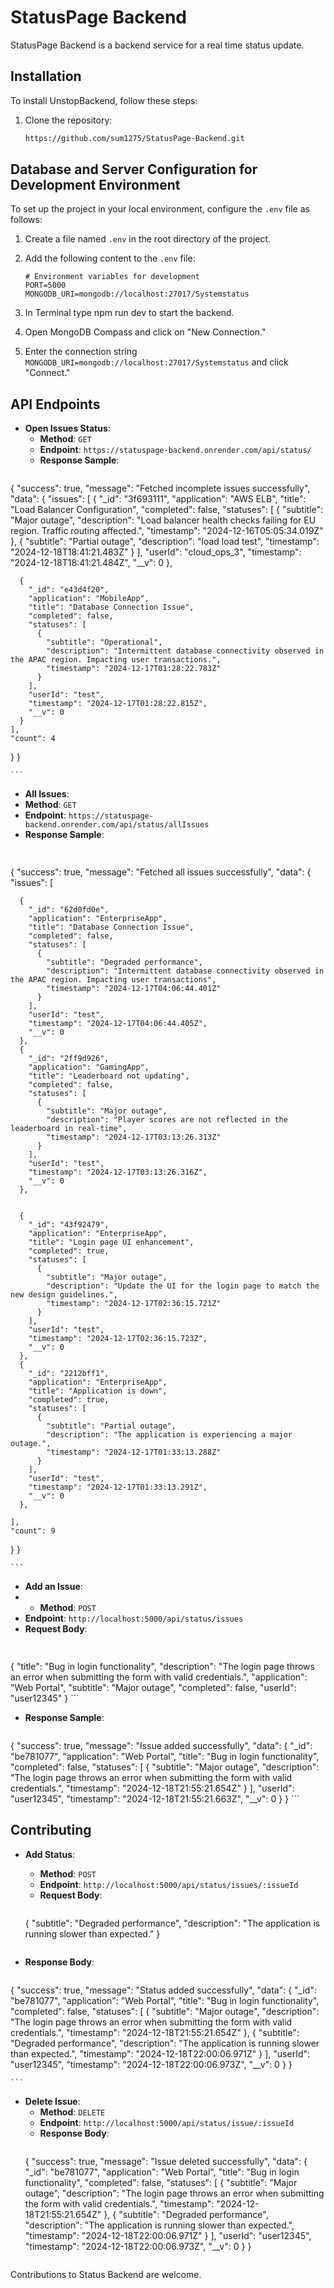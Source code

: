 # StatusPage Backend
StatusPage Backend is a backend service for a real time status update. 
## Installation
To install UnstopBackend, follow these steps:
1. Clone the repository:
   ```bash
   https://github.com/sum1275/StatusPage-Backend.git

## Database and Server Configuration for Development Environment

To set up the project in your local environment, configure the `.env` file as follows:

1. Create a file named `.env` in the root directory of the project.
2. Add the following content to the `.env` file:

   ```plaintext
   # Environment variables for development
   PORT=5000
   MONGODB_URI=mongodb://localhost:27017/Systemstatus

3. In Terminal type npm run dev to start the backend.
4. Open MongoDB Compass and click on "New Connection."
5. Enter the connection string `MONGODB_URI=mongodb://localhost:27017/Systemstatus` and click "Connect."

## API Endpoints
- **Open Issues Status**:
  - **Method**: `GET`
  - **Endpoint**: `https://statuspage-backend.onrender.com/api/status/`
   - **Response Sample**:
    ```json
 {
  "success": true,
  "message": "Fetched incomplete issues successfully",
  "data": {
    "issues": [
      {
        "_id": "3f693111",
        "application": "AWS ELB",
        "title": "Load Balancer Configuration",
        "completed": false,
        "statuses": [
          {
            "subtitle": "Major outage",
            "description": "Load balancer health checks failing for EU region. Traffic routing affected.",
            "timestamp": "2024-12-16T05:05:34.019Z"
          },
          {
            "subtitle": "Partial outage",
            "description": "load load test",
            "timestamp": "2024-12-18T18:41:21.483Z"
          }
        ],
        "userId": "cloud_ops_3",
        "timestamp": "2024-12-18T18:41:21.484Z",
        "__v": 0
      },
     
      {
        "_id": "e43d4f20",
        "application": "MobileApp",
        "title": "Database Connection Issue",
        "completed": false,
        "statuses": [
          {
            "subtitle": "Operational",
            "description": "Intermittent database connectivity observed in the APAC region. Impacting user transactions.",
            "timestamp": "2024-12-17T01:28:22.783Z"
          }
        ],
        "userId": "test",
        "timestamp": "2024-12-17T01:28:22.815Z",
        "__v": 0
      }
    ],
    "count": 4
  }
}


    ```
- **All Issues**:
- **Method**: `GET`
- **Endpoint**: `https://statuspage-backend.onrender.com/api/status/allIssues`
 - **Response Sample**:
    ```json
       

{
  "success": true,
  "message": "Fetched all issues successfully",
  "data": {
    "issues": [
      
      
      {
        "_id": "62d0fd0e",
        "application": "EnterpriseApp",
        "title": "Database Connection Issue",
        "completed": false,
        "statuses": [
          {
            "subtitle": "Degraded performance",
            "description": "Intermittent database connectivity observed in the APAC region. Impacting user transactions",
            "timestamp": "2024-12-17T04:06:44.401Z"
          }
        ],
        "userId": "test",
        "timestamp": "2024-12-17T04:06:44.405Z",
        "__v": 0
      },
      {
        "_id": "2ff9d926",
        "application": "GamingApp",
        "title": "Leaderboard not updating",
        "completed": false,
        "statuses": [
          {
            "subtitle": "Major outage",
            "description": "Player scores are not reflected in the leaderboard in real-time",
            "timestamp": "2024-12-17T03:13:26.313Z"
          }
        ],
        "userId": "test",
        "timestamp": "2024-12-17T03:13:26.316Z",
        "__v": 0
      },
     
      
      {
        "_id": "43f92479",
        "application": "EnterpriseApp",
        "title": "Login page UI enhancement",
        "completed": true,
        "statuses": [
          {
            "subtitle": "Major outage",
            "description": "Update the UI for the login page to match the new design guidelines.",
            "timestamp": "2024-12-17T02:36:15.721Z"
          }
        ],
        "userId": "test",
        "timestamp": "2024-12-17T02:36:15.723Z",
        "__v": 0
      },
      {
        "_id": "2212bff1",
        "application": "EnterpriseApp",
        "title": "Application is down",
        "completed": true,
        "statuses": [
          {
            "subtitle": "Partial outage",
            "description": "The application is experiencing a major outage.",
            "timestamp": "2024-12-17T01:33:13.288Z"
          }
        ],
        "userId": "test",
        "timestamp": "2024-12-17T01:33:13.291Z",
        "__v": 0
      },
    
    ],
    "count": 9
  }
}

   
    ```
- **Add an Issue**:
-  - **Method**: `POST`
  - **Endpoint**: `http://localhost:5000/api/status/issues`
  - **Request Body**:
    ```json form-data
   
{
  "title": "Bug in login functionality",
  "description": "The login page throws an error when submitting the form with valid credentials.",
  "application": "Web Portal",
  "subtitle": "Major outage",
  "completed": false,
  "userId": "user12345"
}
    ```   
 - **Response Sample**:
    ```json
  {
  "success": true,
  "message": "Issue added successfully",
  "data": {
    "_id": "be781077",
    "application": "Web Portal",
    "title": "Bug in login functionality",
    "completed": false,
    "statuses": [
      {
        "subtitle": "Major outage",
        "description": "The login page throws an error when submitting the form with valid credentials.",
        "timestamp": "2024-12-18T21:55:21.654Z"
      }
    ],
    "userId": "user12345",
    "timestamp": "2024-12-18T21:55:21.663Z",
    "__v": 0
  }
}
    ```    
 
## Contributing
- **Add Status**:
  - **Method**: `POST`
  - **Endpoint**: `http://localhost:5000/api/status/issues/:issueId`
  - **Request Body**:
    ```json form-data
   {
  "subtitle": "Degraded performance",
  "description": "The application is running slower than expected."
}

    ```

- **Response Body**:
    ```json form-data
{
  "success": true,
  "message": "Status added successfully",
  "data": {
    "_id": "be781077",
    "application": "Web Portal",
    "title": "Bug in login functionality",
    "completed": false,
    "statuses": [
      {
        "subtitle": "Major outage",
        "description": "The login page throws an error when submitting the form with valid credentials.",
        "timestamp": "2024-12-18T21:55:21.654Z"
      },
      {
        "subtitle": "Degraded performance",
        "description": "The application is running slower than expected.",
        "timestamp": "2024-12-18T22:00:06.971Z"
      }
    ],
    "userId": "user12345",
    "timestamp": "2024-12-18T22:00:06.973Z",
    "__v": 0
  }
}

    ```    
- **Delete Issue**:
  - **Method**: `DELETE`
  - **Endpoint**: `http://localhost:5000/api/status/issue/:issueId`
  - **Response Body**:
    ```json form-data
  {
  "success": true,
  "message": "Issue deleted successfully",
  "data": {
    "_id": "be781077",
    "application": "Web Portal",
    "title": "Bug in login functionality",
    "completed": false,
    "statuses": [
      {
        "subtitle": "Major outage",
        "description": "The login page throws an error when submitting the form with valid credentials.",
        "timestamp": "2024-12-18T21:55:21.654Z"
      },
      {
        "subtitle": "Degraded performance",
        "description": "The application is running slower than expected.",
        "timestamp": "2024-12-18T22:00:06.971Z"
      }
    ],
    "userId": "user12345",
    "timestamp": "2024-12-18T22:00:06.973Z",
    "__v": 0
  }
}
    ```
    
Contributions to Status Backend are welcome. 


